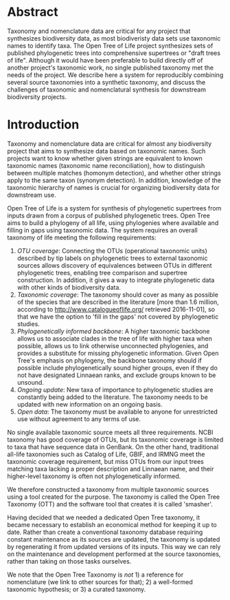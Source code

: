 # Abstract

Taxonomy and nomenclature data are critical for any project that
synthesizes biodiversity data, as most biodiveristy data sets use
taxonomic names to identify taxa. The Open Tree of Life project
synthesizes sets of published phylogenetic trees into comprehensive
supertrees or "draft trees of life". Although it would have been
preferable to build directly off of another project's taxonomic work,
no single published taxonomy met the needs of the project. We describe
here a system for reproducibly combining several source taxonomies
into a synthetic taxonomy, and discuss the challenges of taxonomic and
nomenclatural synthesis for downstream biodiversity projects.

# Introduction

Taxonomy and nomenclature data are critical for almost any
biodiversity project that aims to synthesize data based on taxonomic
names. Such projects want to know whether given strings are equivalent
to known taxonomic names (taxonomic name reconciliation), how to
distinguish between multiple matches (homonym detection),
and whether other strings apply to the same taxon (synonym detection).
In addition, knowledge of the taxonomic hierarchy of names is crucial
for organizing biodiversity data for downstream use.

Open Tree of Life is a system for synthesis of phylogenetic supertrees from
inputs drawn from a corpus of published phylogenetic trees. Open Tree aims to
build a phylogeny of all life, using phylogenies where available and filling
in gaps using taxonomic data. The system
requires an overall taxonomy of life meeting the following requirements:

 1. *OTU coverage*: Connecting the OTUs (operational taxonomic units)
    described by tip labels on phylogenetic
    trees to external taxonomic sources allows discovery of equivalences
    between OTUs in different phylogenetic trees, enabling
    tree comparison and
    supertree construction.
    In addition, it gives a way to integrate phylogenetic data with
    other kinds of biodiversity data.
 1. *Taxonomic coverage*: The taxonomy should cover as many as possible of
    the species
    that are described in the literature [more than 1.6 million, according to
    http://www.catalogueoflife.org/ retrieved 2016-11-01], so that we
    have the option to 'fill in the gaps' not covered by phylogenetic studies.  
 1. *Phylogenetically informed backbone*: A higher taxonomic backbone 
    allows us to associate
    clades in the tree of life with higher taxa when possible, allows us to
    link otherwise unconnected phylogenies, and provides a
    substitute for missing phylogenetic information.
    Given Open Tree's emphasis on phylogeny, the backbone taxonomy should 
    if possible include phylogenetically sound higher groups, even if
    they do not have designated Linnaean ranks, and exclude groups known
    to be unsound.
 1. *Ongoing update*: New taxa of importance to phylogenetic studies
    are constantly being added to the literature.
    The taxonomy needs to be updated with new information on an ongoing basis.
 1. *Open data*: The taxonomy must be available to anyone for unrestricted use 
    without agreement to any terms of use.

No single available taxonomic source meets all three requirements.
NCBI taxonomy has good coverage of OTUs, but its taxonomic coverage is
limited to taxa that have sequence data in GenBank. On the other hand,
traditional all-life taxonomies such as Catalog of Life, GBIF, and
IRMNG meet the taxonomic coverage requirement, but miss OTUs from our
input trees matching taxa lacking a proper description and Linnaean
name, and their higher-level taxonomy is often not phylogenetically
informed.

We therefore constructed a taxonomy from multiple taxonomic sources
using a tool created for the purpose.  The taxonomy is called the Open
Tree Taxonomy (OTT) and the software tool that creates it is called
'smasher'.

Having decided that we needed a dedicated Open Tree taxonomy, it
became necessary to establish an economical method for keeping it up
to date.  Rather than create a conventional taxonomy database
requiring constant maintenance as its sources are updated, the
taxonomy is updated by regenerating it from updated versions of its
inputs.  This way we can rely on the maintenance and development
performed at the source taxonomies, rather than taking on those tasks
ourselves.

We note that the Open Tree Taxonomy is *not* 1) a reference for nomenclature
(we link to other sources for that); 2) a well-formed taxonomic hypothesis; or
3) a curated taxonomy.
